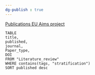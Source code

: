 ```yaml
---
dg-publish : true
---
```


[Publications EU Aims project](https://www.aims-2-trials.eu/news/publications/)


```dataview 
TABLE 
title, 
published,
journal,
Paper_type,
DOI
FROM "Literature_review"
WHERE contains(tags, "stratification")
SORT published desc 
```